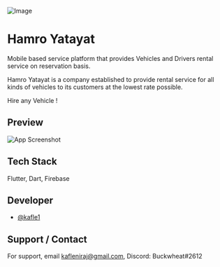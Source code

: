 
![Image](https://i.ibb.co/CtN97sf/logo.png)

# Hamro Yatayat

Mobile based service platform that provides Vehicles and Drivers rental service on reservation basis.

Hamro Yatayat is a company established to provide rental service for all kinds of vehicles to its customers at the lowest rate possible.

Hire any Vehicle !
## Preview

![App Screenshot](https://i.ibb.co/jDP1cL4/2.png)

  
## Tech Stack

Flutter, Dart, Firebase

  
## Developer

- [@kafle1](https://www.github.com/kafle1)

  
## Support / Contact

For support, email kafleniraj@gmail.com, Discord: Buckwheat#2612
  
